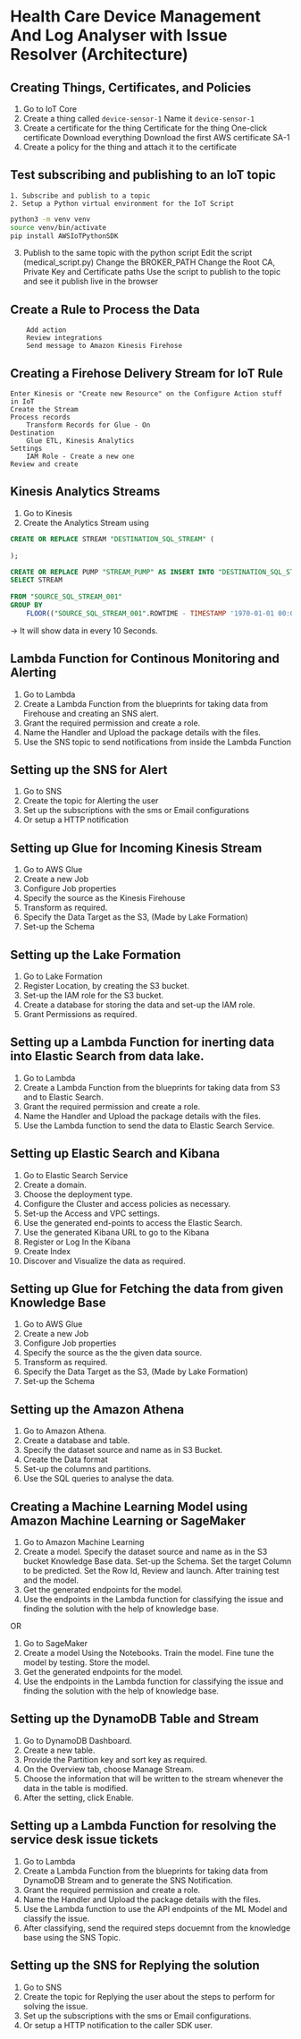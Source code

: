 # Health Care Device Management And Log Analyser with Issue Resolver (Architecture)

## Creating Things, Certificates, and Policies
1. Go to IoT Core
2. Create a thing called `device-sensor-1`
    Name it `device-sensor-1` 
3. Create a certificate for the thing
    Certificate for the thing
        One-click certificate
        Download everything
        Download the first AWS certificate SA-1
4. Create a policy for the thing and attach it to the certificate
 
## Test subscribing and publishing to an IoT topic
    1. Subscribe and publish to a topic
    2. Setup a Python virtual environment for the IoT Script

```bash
python3 -m venv venv
source venv/bin/activate
pip install AWSIoTPythonSDK
```


3. Publish to the same topic with the python script
    Edit the script (medical_script.py)
        Change the BROKER_PATH
        Change the Root CA, Private Key and Certificate paths
    Use the script to publish to the topic and see it publish live in the browser

## Create a Rule to Process the Data
        Add action
        Review integrations
        Send message to Amazon Kinesis Firehose
    

## Creating a Firehose Delivery Stream for IoT Rule
    Enter Kinesis or "Create new Resource" on the Configure Action stuff in IoT
    Create the Stream
    Process records 
        Transform Records for Glue - On
    Destination 
        Glue ETL, Kinesis Analytics
    Settings 
        IAM Role - Create a new one 
    Review and create


## Kinesis Analytics Streams
1. Go to Kinesis
2. Create the Analytics Stream using

```sql
CREATE OR REPLACE STREAM "DESTINATION_SQL_STREAM" (
   
);

CREATE OR REPLACE PUMP "STREAM_PUMP" AS INSERT INTO "DESTINATION_SQL_STREAM"
SELECT STREAM   
    
FROM "SOURCE_SQL_STREAM_001"
GROUP BY 
    FLOOR(("SOURCE_SQL_STREAM_001".ROWTIME - TIMESTAMP '1970-01-01 00:00:00') SECOND / 10 TO SECOND);
```
-> It will show data in every 10 Seconds.

## Lambda Function for Continous Monitoring and Alerting
1. Go to Lambda
2. Create a Lambda Function from the blueprints for taking data from Firehouse and creating an SNS alert.
3. Grant the required permission and create a role.
4. Name the Handler and Upload the package details with the files.
5. Use the SNS topic to send notifications from inside the Lambda Function

## Setting up the SNS for Alert
1. Go to SNS
2. Create the topic for Alerting the user
3. Set up the subscriptions with the sms or Email configurations 
4. Or setup a HTTP notification

## Setting up Glue for Incoming Kinesis Stream
1. Go to AWS Glue
2. Create a new Job
3. Configure Job properties
3. Specify the source as the Kinesis Firehouse
4. Transform as required.
5. Specify the Data Target as the S3, (Made by Lake Formation)
6. Set-up the Schema

## Setting up the Lake Formation
1. Go to Lake Formation
2. Register Location, by creating the S3 bucket.
3. Set-up the IAM role for the S3 bucket.
4. Create a database for storing the data and set-up the IAM role.
5. Grant Permissions as required.


## Setting up a Lambda Function for inerting data into Elastic Search from data lake.
1. Go to Lambda
2. Create a Lambda Function from the blueprints for taking data from S3 and to Elastic Search.
3. Grant the required permission and create a role.
4. Name the Handler and Upload the package details with the files.
5. Use the Lambda function to send the data to Elastic Search Service.

## Setting up Elastic Search and Kibana
1. Go to Elastic Search Service
2. Create a domain.
3. Choose the deployment type.
4. Configure the Cluster and access policies as necessary.
5. Set-up the Access and VPC settings.
6. Use the generated end-points to access the Elastic Search.
7. Use the generated Kibana URL to go to the Kibana
8. Register or Log In the Kibana
9. Create Index
10. Discover and Visualize the data as required.

## Setting up Glue for Fetching the data from given Knowledge Base
1. Go to AWS Glue
2. Create a new Job
3. Configure Job properties
3. Specify the source as the the given data source.
4. Transform as required.
5. Specify the Data Target as the S3, (Made by Lake Formation)
6. Set-up the Schema

## Setting up the Amazon Athena
1. Go to Amazon Athena.
2. Create a database and table.
3. Specify the dataset source and name as in S3 Bucket.
4. Create the Data format
5. Set-up the columns and partitions.
6. Use the SQL queries to analyse the data.

## Creating a Machine Learning Model using Amazon Machine Learning or SageMaker

1. Go to Amazon Machine Learning
2. Create a model.
	Specify the dataset source and name as in the S3 bucket Knowledge Base data.
        Set-up the Schema.
        Set the target Column to be predicted.
        Set the Row Id, Review and launch.
        After training test and the model.
3. Get the generated endpoints for the model.
4. Use the endpoints in the Lambda function for classifying the issue and finding the solution with the help of knowledge base.

OR

1. Go to SageMaker
2. Create a model
	Using the Notebooks.
	Train the model.
	Fine tune the model by testing.
	Store the model.
3. Get the generated endpoints for the model.
4. Use the endpoints in the Lambda function for classifying the issue and finding the solution with the help of knowledge base.


## Setting up the DynamoDB Table and Stream
1. Go to DynamoDB Dashboard.
2. Create a new table.
3. Provide the Partition key and sort key as required.
4. On the Overview tab, choose Manage Stream.
5. Choose the information that will be written to the stream whenever the data in the table is modified.
6. After the setting, click Enable.   


## Setting up a Lambda Function for resolving the service desk issue tickets
1. Go to Lambda
2. Create a Lambda Function from the blueprints for taking data from DynamoDB Stream and to generate the SNS Notification.
3. Grant the required permission and create a role.
4. Name the Handler and Upload the package details with the files.
5. Use the Lambda function to use the API endpoints of the ML Model and classify the issue.
6. After classifying, send the required steps docuemnt from the knowledge base using the SNS Topic.

## Setting up the SNS for Replying the solution
1. Go to SNS
2. Create the topic for Replying the user about the steps to perform for solving the issue.
3. Set up the subscriptions with the sms or Email configurations.
4. Or setup a HTTP notification to the caller SDK user.
